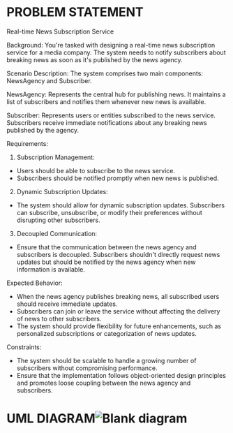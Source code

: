 # PROBLEM STATEMENT

Real-time News Subscription Service

Background: You're tasked with designing a real-time news subscription service for a media company. The system needs to notify subscribers about breaking news as soon as it's published by the news agency.

Scenario Description: The system comprises two main components: NewsAgency and Subscriber.

NewsAgency: Represents the central hub for publishing news. It maintains a list of subscribers and notifies them whenever new news is available.

Subscriber: Represents users or entities subscribed to the news service. Subscribers receive immediate notifications about any breaking news published by the agency.

Requirements:

1. Subscription Management:
- Users should be able to subscribe to the news service.
- Subscribers should be notified promptly when new news is published.

2. Dynamic Subscription Updates:
- The system should allow for dynamic subscription updates. Subscribers can subscribe, unsubscribe, or modify their preferences without disrupting other subscribers.

3. Decoupled Communication:
- Ensure that the communication between the news agency and subscribers is decoupled. Subscribers shouldn't directly request news updates but should be notified by the news agency when 
  new information is available.

Expected Behavior:
- When the news agency publishes breaking news, all subscribed users should receive immediate updates.
- Subscribers can join or leave the service without affecting the delivery of news to other subscribers.
- The system should provide flexibility for future enhancements, such as personalized subscriptions or categorization of news updates.

Constraints:
- The system should be scalable to handle a growing number of subscribers without compromising performance.
- Ensure that the implementation follows object-oriented design principles and promotes loose coupling between the news agency and subscribers.

# UML DIAGRAM![Blank diagram](https://github.com/ErikkaEnaje/ObserverPattern/assets/142382057/048df853-7cc2-4df8-8af8-40717deb3101)


